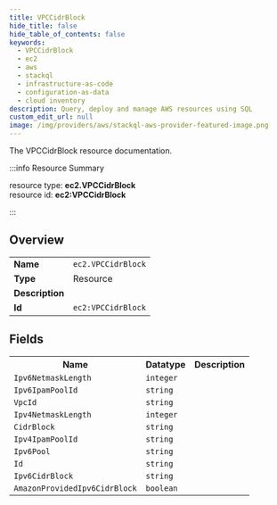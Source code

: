 ```yaml
---
title: VPCCidrBlock
hide_title: false
hide_table_of_contents: false
keywords:
  - VPCCidrBlock
  - ec2
  - aws
  - stackql
  - infrastructure-as-code
  - configuration-as-data
  - cloud inventory
description: Query, deploy and manage AWS resources using SQL
custom_edit_url: null
image: /img/providers/aws/stackql-aws-provider-featured-image.png
---
```

The VPCCidrBlock resource documentation.

:::info Resource Summary

<div class="row">
<div class="providerDocColumn">
<span>resource type:&nbsp;<b>ec2.VPCCidrBlock</b></span><br />
<span>resource id:&nbsp;<b>ec2:VPCCidrBlock</b></span><br />
</div>
</div>

:::

## Overview
<table><tbody>
<tr><td><b>Name</b></td><td><code>ec2.VPCCidrBlock</code></td></tr>
<tr><td><b>Type</b></td><td>Resource</td></tr>
<tr><td><b>Description</b></td><td></td></tr>
<tr><td><b>Id</b></td><td><code>ec2:VPCCidrBlock</code></td></tr>
</tbody></table>

## Fields
<table><tbody>
<tr><th>Name</th><th>Datatype</th><th>Description</th></tr>
<tr><td><code>Ipv6NetmaskLength</code></td><td><code>integer</code></td><td></td></tr><tr><td><code>Ipv6IpamPoolId</code></td><td><code>string</code></td><td></td></tr><tr><td><code>VpcId</code></td><td><code>string</code></td><td></td></tr><tr><td><code>Ipv4NetmaskLength</code></td><td><code>integer</code></td><td></td></tr><tr><td><code>CidrBlock</code></td><td><code>string</code></td><td></td></tr><tr><td><code>Ipv4IpamPoolId</code></td><td><code>string</code></td><td></td></tr><tr><td><code>Ipv6Pool</code></td><td><code>string</code></td><td></td></tr><tr><td><code>Id</code></td><td><code>string</code></td><td></td></tr><tr><td><code>Ipv6CidrBlock</code></td><td><code>string</code></td><td></td></tr><tr><td><code>AmazonProvidedIpv6CidrBlock</code></td><td><code>boolean</code></td><td></td></tr>
</tbody></table>
